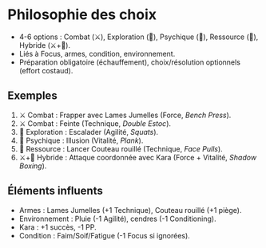 # Philosophie des choix

- 4-6 options : Combat (⚔️), Exploration (🧭), Psychique (🧠), Ressource (🧪), Hybride (⚔️+🧠).  
- Liés à Focus, armes, condition, environnement.  
- Préparation obligatoire (échauffement), choix/résolution optionnels (effort costaud).  

## Exemples

1. ⚔️ Combat : Frapper avec Lames Jumelles (Force, *Bench Press*).  
2. ⚔️ Combat : Feinte (Technique, *Double Estoc*).  
3. 🧭 Exploration : Escalader (Agilité, *Squats*).  
4. 🧠 Psychique : Illusion (Vitalité, *Plank*).  
5. 🧪 Ressource : Lancer Couteau rouillé (Technique, *Face Pulls*).  
6. ⚔️+🧠 Hybride : Attaque coordonnée avec Kara (Force + Vitalité, *Shadow Boxing*).  

## Éléments influents

- Armes : Lames Jumelles (+1 Technique), Couteau rouillé (+1 piège).  
- Environnement : Pluie (-1 Agilité), cendres (-1 Conditioning).  
- Kara : +1 succès, -1 PP.  
- Condition : Faim/Soif/Fatigue (-1 Focus si ignorées).
